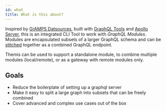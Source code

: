 ```yaml
---
id: what
title: What is this about?
---
```


Inspired by [GrAMPS Datsources](https://gramps.js.org/data-source/data-source-overview/), built with [GraphQL Tools](https://github.com/apollographql/graphql-tools) and [Apollo Server](https://github.com/apollographql/apollo-server), this is an integrated CLI Tool to work with _GraphQL Modules_. Modules are encapsulated subsets of a larger GraphQL schema and can be [stitched](https://www.apollographql.com/docs/graphql-tools/schema-stitching.html) together as a combined GraphQL endpoint.

Themis can be used to support a standalone module, to combine multiple modules (local/remote), or as a gateway with remote modules only.

## Goals
- Reduce the boilerplate of setting up a graphql server
- Make it easy to split a large graph into subsets that can be freely combined
- Cover advanced and complex use cases out of the box
